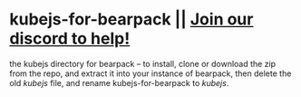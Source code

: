 # kubejs-for-bearpack || <ins>[Join our discord to help!](https://discord.gg/BEDMj4nafJ)</ins>
the kubejs directory for bearpack – to install, clone or download the zip from the repo, and extract it into your instance of bearpack, then delete the old *kubejs* file, and rename kubejs-for-bearpack to *kubejs*.
